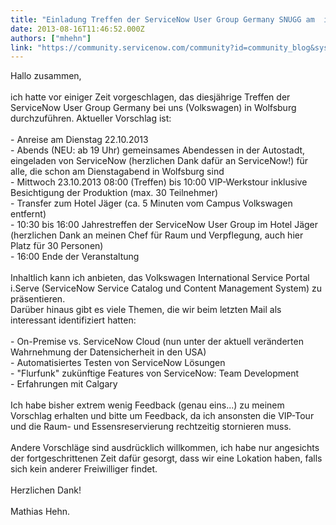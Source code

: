 ```yaml
---
title: "Einladung Treffen der ServiceNow User Group Germany SNUGG am  in Wolfsburg"
date: 2013-08-16T11:46:52.000Z
authors: ["mhehn"]
link: "https://community.servicenow.com/community?id=community_blog&sys_id=66ad26a9dbd0dbc01dcaf3231f9619ac"
---
```

<p>Hallo zusammen,<br /><br />ich hatte vor einiger Zeit vorgeschlagen, das diesjährige Treffen der ServiceNow User Group Germany bei uns (Volkswagen) in Wolfsburg durchzuführen. Aktueller Vorschlag ist:<br /><br />- Anreise am Dienstag 22.10.2013<br />- Abends (NEU: ab 19 Uhr) gemeinsames Abendessen in der Autostadt, eingeladen von ServiceNow (herzlichen Dank dafür an ServiceNow!) für alle, die schon am Dienstagabend in Wolfsburg sind<br />- Mittwoch 23.10.2013 08:00 (Treffen) bis 10:00 VIP-Werkstour inklusive Besichtigung der Produktion (max. 30 Teilnehmer)<br />- Transfer zum Hotel Jäger (ca. 5 Minuten vom Campus Volkswagen entfernt)<br />- 10:30 bis 16:00 Jahrestreffen der ServiceNow User Group im Hotel Jäger (herzlichen Dank an meinen Chef für Raum und Verpflegung, auch hier Platz für 30 Personen)<br />- 16:00 Ende der Veranstaltung<br /><br />Inhaltlich kann ich anbieten, das Volkswagen International Service Portal i.Serve (ServiceNow Service Catalog und Content Management System) zu präsentieren.<br />Darüber hinaus gibt es viele Themen, die wir beim letzten Mail als interessant identifiziert hatten:<br /><br />- On-Premise vs. ServiceNow Cloud (nun unter der aktuell veränderten Wahrnehmung der Datensicherheit in den USA)<br />- Automatisiertes Testen von ServiceNow Lösungen<br />- "Flurfunk" zukünftige Features von ServiceNow: Team Development<br />- Erfahrungen mit Calgary<br /><br />Ich habe bisher extrem wenig Feedback (genau eins...) zu meinem Vorschlag erhalten und bitte um Feedback, da ich ansonsten die VIP-Tour und die Raum- und Essensreservierung rechtzeitig stornieren muss.<br /><br />Andere Vorschläge sind ausdrücklich willkommen, ich habe nur angesichts der fortgeschrittenen Zeit dafür gesorgt, dass wir eine Lokation haben, falls sich kein anderer Freiwilliger findet.<br /><br />Herzlichen Dank!<br /><br />Mathias Hehn.</p>